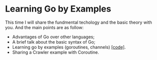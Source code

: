 # Learning Go by Examples

This time I will share the fundmental techology and the basic theory with you.
And the main points are as follow:
- Advantages of Go over other languages;
- A brief talk about the basic syntax of Go;
- Learning go by examples (goroutines, channels) [[code]](https://gobyexample.com).
- Sharing a Crawler example with Coroutine.
